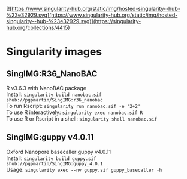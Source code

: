 [![https://www.singularity-hub.org/static/img/hosted-singularity--hub-%23e32929.svg](https://www.singularity-hub.org/static/img/hosted-singularity--hub-%23e32929.svg)](https://singularity-hub.org/collections/4415)

# Singularity images

## SingIMG:R36_NanoBAC
R v3.6.3 with NanoBAC package  
Install: `singularity build nanobac.sif shub://pgpmartin/SingIMG:r36_nanobac`  
To run Rscript: `singularity run nanobac.sif -e '2+2'`  
To use R interactively: `singularity exec nanobac.sif R`  
To use R or Rscript in a shell: `singularity shell nanobac.sif`  
  
  
  
## SingIMG:guppy v4.0.11
Oxford Nanopore basecaller guppy v4.0.11  
Install: `singularity build guppy.sif shub://pgpmartin/SingIMG:guppy_4.0.1`  
Usage: `singularity exec --nv guppy.sif guppy_basecaller -h`  


